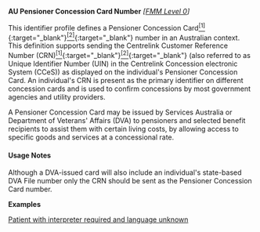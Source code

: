 **AU Pensioner Concession Card Number**  *[[FMM Level 0](guidance.html)]*

This identifier profile defines a Pensioner Concession Card[<sup>[1]</sup>](https://www.servicesaustralia.gov.au/individuals/services/centrelink/pensioner-concession-card){:target="_blank"}[<sup>[2]</sup>](https://www.dva.gov.au/health-and-treatment/veteran-healthcare-cards/pensioner-concession-card){:target="_blank"} number in an Australian context. This definition supports sending the Centrelink Customer Reference Number (CRN)[<sup>[1]</sup>](https://www.servicesaustralia.gov.au/individuals/subjects/centrelink-customer-reference-number-crn){:target="_blank"}[<sup>[2]</sup>](http://meteor.aihw.gov.au/content/index.phtml/itemId/270098){:target="_blank"} (also referred to as Unique Identifier Number (UIN) in the Centrelink Concession electronic System (CCeS)) as displayed on the individual's Pensioner Concession Card. An individual's CRN is present as the primary identifier on different concession cards and is used to confirm concessions by most government agencies and utility providers.

A Pensioner Concession Card may be issued by Services Australia or Department of Veterans' Affairs (DVA) to pensioners and selected benefit recipients to assist them with certain living costs, by allowing access to specific goods and services at a concessional rate.

#### Usage Notes
Although a DVA-issued card will also include an individual's state-based DVA File number only the CRN should be sent as the Pensioner Concession Card number.

**Examples**

[Patient with interpreter required and language unknown](Patient-example7.html)